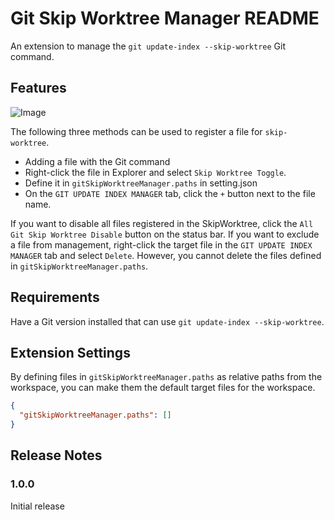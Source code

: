 # Git Skip Worktree Manager README

An extension to manage the `git update-index --skip-worktree` Git command.

## Features

![Image](https://github.com/AkasakiTomohiro/GitSkipWorktreeManager/blob/master/images/image.gif)

The following three methods can be used to register a file for `skip-worktree`.

- Adding a file with the Git command
- Right-click the file in Explorer and select `Skip Worktree Toggle`.
- Define it in `gitSkipWorktreeManager.paths` in setting.json
- On the `GIT UPDATE INDEX MANAGER` tab, click the `+` button next to the file name.

If you want to disable all files registered in the SkipWorktree, click the `All Git Skip Worktree Disable` button on the status bar.
If you want to exclude a file from management, right-click the target file in the `GIT UPDATE INDEX MANAGER` tab and select `Delete`. However, you cannot delete the files defined in `gitSkipWorktreeManager.paths`.

## Requirements

Have a Git version installed that can use `git update-index --skip-worktree`.

## Extension Settings

By defining files in `gitSkipWorktreeManager.paths` as relative paths from the workspace, you can make them the default target files for the workspace.

``` setting.json
{
  "gitSkipWorktreeManager.paths": []
}
```

## Release Notes

### 1.0.0

Initial release
